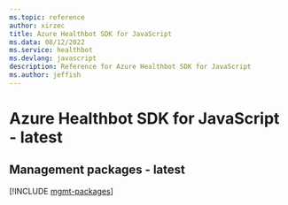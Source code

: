 ```yaml
---
ms.topic: reference
author: xirzec
title: Azure Healthbot SDK for JavaScript
ms.data: 08/12/2022
ms.service: healthbot
ms.devlang: javascript
description: Reference for Azure Healthbot SDK for JavaScript
ms.author: jeffish
---
```

# Azure Healthbot SDK for JavaScript - latest

## Management packages - latest
[!INCLUDE [mgmt-packages](healthbot-mgmt-index.md)]